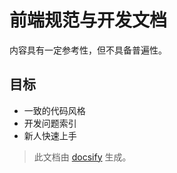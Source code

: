 # 前端规范与开发文档

内容具有一定参考性，但不具备普遍性。

## 目标

* 一致的代码风格
* 开发问题索引
* 新人快速上手

> 此文档由 [docsify](https://github.com/QingWei-Li/docsify) 生成。
